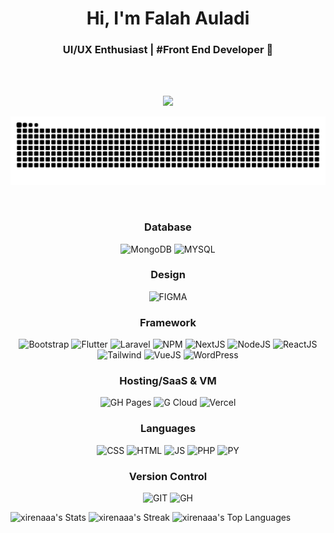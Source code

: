 <h1 align="center">Hi, I'm Falah Auladi</h1>
<h3 align="center">UI/UX Enthusiast | #Front End Developer 🐧</h3>

<br><br>

<div align="center">
  <img src="https://user-images.githubusercontent.com/22107794/139580686-887df369-edb8-4bc8-b607-4fbf6d7e4866.gif">

  <br>

  ![snake gif](https://github.com/synthever/synthever/blob/output/github-contribution-grid-snake-dark.svg)

  <br>

  <h3 align="center">Database</h3>
    <img src="https://img.shields.io/badge/MongoDB-%234ea94b.svg?style=for-the-badge&logo=mongodb&logoColor=white" alt="MongoDB" />
    <img src="https://img.shields.io/badge/mysql-4479A1.svg?style=for-the-badge&logo=mysql&logoColor=white" alt="MYSQL" />

  <br>

  <h3 align="center">Design</h3>
    <img src="https://img.shields.io/badge/figma-%23F24E1E.svg?style=for-the-badge&logo=figma&logoColor=white   " alt="FIGMA" />

  <br>

  <h3 align="center">Framework</h3>
    <img src="https://img.shields.io/badge/bootstrap-%238511FA.svg?style=for-the-badge&logo=bootstrap&logoColor=white" alt="Bootstrap" />
    <img src="https://img.shields.io/badge/Flutter-%2302569B.svg?style=for-the-badge&logo=Flutter&logoColor=white" alt="Flutter" />
    <img src="https://img.shields.io/badge/laravel-%23FF2D20.svg?style=for-the-badge&logo=laravel&logoColor=white" alt="Laravel" />
    <img src="https://img.shields.io/badge/NPM-%23CB3837.svg?style=for-the-badge&logo=npm&logoColor=white" alt="NPM" />
    <img src="https://img.shields.io/badge/Next-black?style=for-the-badge&logo=next.js&logoColor=white" alt="NextJS" />
    <img src="https://img.shields.io/badge/node.js-6DA55F?style=for-the-badge&logo=node.js&logoColor=white" alt="NodeJS" />
    <img src="https://img.shields.io/badge/react-%2320232a.svg?style=for-the-badge&logo=react&logoColor=%2361DAFB" alt="ReactJS" />
    <img src="https://img.shields.io/badge/tailwindcss-%2338B2AC.svg?style=for-the-badge&logo=tailwind-css&logoColor=white" alt="Tailwind" />
    <img src="https://img.shields.io/badge/vuejs-%2335495e.svg?style=for-the-badge&logo=vuedotjs&logoColor=%234FC08D" alt="VueJS" />
    <img src="https://img.shields.io/badge/WordPress-%23117AC9.svg?style=for-the-badge&logo=WordPress&logoColor=white" alt="WordPress" />

  <br>

  <h3 align="center">Hosting/SaaS & VM</h3>
    <img src="https://img.shields.io/badge/github%20pages-121013?style=for-the-badge&logo=github&logoColor=white" alt="GH Pages" />
    <img src="https://img.shields.io/badge/GoogleCloud-%234285F4.svg?style=for-the-badge&logo=google-cloud&logoColor=white" alt="G Cloud" />
    <img src="https://img.shields.io/badge/vercel-%23000000.svg?style=for-the-badge&logo=vercel&logoColor=white" alt="Vercel" />

  <br>

  <h3 align="center">Languages</h3>
    <img src="https://img.shields.io/badge/css3-%231572B6.svg?style=for-the-badge&logo=css3&logoColor=white" alt="CSS" />
    <img src="https://img.shields.io/badge/html5-%23E34F26.svg?style=for-the-badge&logo=html5&logoColor=white" alt="HTML" />
    <img src="https://img.shields.io/badge/javascript-%23323330.svg?style=for-the-badge&logo=javascript&logoColor=%23F7DF1E" alt="JS" />
    <img src="https://img.shields.io/badge/php-%23777BB4.svg?style=for-the-badge&logo=php&logoColor=white" alt="PHP" />
    <img src="https://img.shields.io/badge/python-3670A0?style=for-the-badge&logo=python&logoColor=ffdd54" alt="PY" />

  <br>

  <h3 align="center">Version Control</h3>
    <img src="https://img.shields.io/badge/git-%23F05033.svg?style=for-the-badge&logo=git&logoColor=white" alt="GIT" />
    <img src="https://img.shields.io/badge/github-%23121011.svg?style=for-the-badge&logo=github&logoColor=white" alt="GH" />
</div>

![xirenaaa's Stats](https://github-readme-stats.vercel.app/api?username=xirenaaa&theme=vue-dark&show_icons=true&hide_border=true&count_private=true)
![xirenaaa's Streak](https://github-readme-streak-stats.herokuapp.com/?user=xirenaaa&theme=vue-dark&hide_border=true)
![xirenaaa's Top Languages](https://github-readme-stats.vercel.app/api/top-langs/?username=xirenaaa&theme=vue-dark&show_icons=true&hide_border=true&layout=compact)
